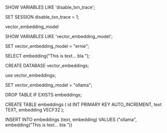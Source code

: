 SHOW VARIABLES LIKE 'disable_txn_trace';

 SET SESSION disable_txn_trace = 1;

vector_embedding_model


SHOW VARIABLES LIKE 'vector_embedding_model';

SET vector_embedding_model = "ernie";

SELECT embedding("This is text... bla ");


CREATE DATABASE vector_embeddings;

use vector_embeddings;

 SET vector_embedding_model = "ollama";

DROP TABLE IF EXISTS embeddings;

CREATE TABLE embeddings (
  id INT PRIMARY KEY AUTO_INCREMENT,
  text TEXT,
  embedding VECF32
);

INSERT INTO embeddings (text, embedding) VALUES ("ollama",  embedding("This is text... bla "))
